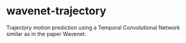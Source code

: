 # wavenet-trajectory

Trajectory motion prediction using a Temporal Convolutional Network
similar as in the paper Wavenet.
